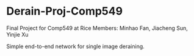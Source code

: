 # Derain-Proj-Comp549
Final Project for Comp549 at Rice
Members: Minhao Fan, Jiacheng Sun, Yinjie Xu

Simple end-to-end network for single image deraining.
